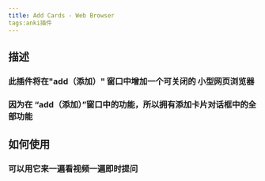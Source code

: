 ```yaml
---
title: Add Cards - Web Browser
tags:anki插件
---
```

## 描述
### 此插件将在"add（添加）" 窗口中增加一个可关闭的 小型网页浏览器
### 因为在 “add（添加）”窗口中的功能，所以拥有添加卡片对话框中的全部功能
## 如何使用
### 可以用它来一遍看视频一遍即时提问
